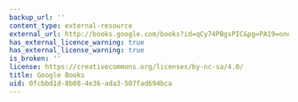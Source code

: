 ```yaml
---
backup_url: ''
content_type: external-resource
external_url: http://books.google.com/books?id=qCy74PBgsPIC&pg=PA19=onepage
has_external_licence_warning: true
has_external_license_warning: true
is_broken: ''
license: https://creativecommons.org/licenses/by-nc-sa/4.0/
title: Google Books
uid: 0fcbbd1d-8b08-4e36-ada3-507fad694bca
---
```

